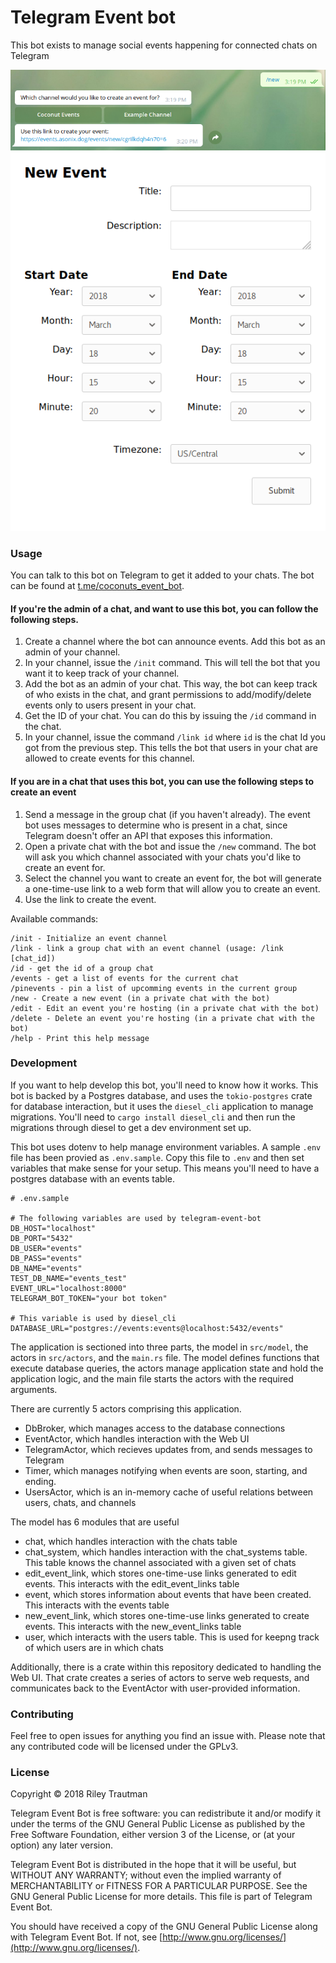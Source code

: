 # Telegram Event bot

This bot exists to manage social events happening for connected chats on Telegram

![event creation request](https://raw.githubusercontent.com/asonix/telegram-event-bot/master/img/new_event.png)
![event creation form](https://raw.githubusercontent.com/asonix/telegram-event-bot/master/img/event_form.png)

### Usage

You can talk to this bot on Telegram to get it added to your chats. The bot can be found at [t.me/coconuts_event_bot](https://t.me/coconuts_event_bot).

#### If you're the admin of a chat, and want to use this bot, you can follow the following steps.

1. Create a channel where the bot can announce events. Add this bot as an admin of your channel.
2. In your channel, issue the `/init` command. This will tell the bot that you want it to keep track of your channel.
3. Add the bot as an admin of your chat. This way, the bot can keep track of who exists in the chat, and grant permissions to add/modify/delete events only to users present in your chat.
4. Get the ID of your chat. You can do this by issuing the `/id` command in the chat.
5. In your channel, issue the command `/link id` where `id` is the chat Id you got from the previous step. This tells the bot that users in your chat are allowed to create events for this channel.

#### If you are in a chat that uses this bot, you can use the following steps to create an event

1. Send a message in the group chat (if you haven't already). The event bot uses messages to determine who is present in a chat, since Telegram doesn't offer an API that exposes this information.
2. Open a private chat with the bot and issue the `/new` command. The bot will ask you which channel associated with your chats you'd like to create an event for.
3. Select the channel you want to create an event for, the bot will generate a one-time-use link to a web form that will allow you to create an event.
4. Use the link to create the event.

Available commands:
```
/init - Initialize an event channel
/link - link a group chat with an event channel (usage: /link [chat_id])
/id - get the id of a group chat
/events - get a list of events for the current chat
/pinevents - pin a list of upcomming events in the current group
/new - Create a new event (in a private chat with the bot)
/edit - Edit an event you're hosting (in a private chat with the bot)
/delete - Delete an event you're hosting (in a private chat with the bot)
/help - Print this help message
```

### Development

If you want to help develop this bot, you'll need to know how it works. This bot is backed by a Postgres database, and uses the `tokio-postgres` crate for database interaction, but it uses the `diesel_cli` application to manage migrations. You'll need to `cargo install diesel_cli` and then run the migrations through diesel to get a dev environment set up.

This bot uses dotenv to help manage environment variables. A sample `.env` file has been provied as `.env.sample`. Copy this file to `.env` and then set variables that make sense for your setup. This means you'll need to have a postgres database with an events table.

```
# .env.sample

# The following variables are used by telegram-event-bot
DB_HOST="localhost"
DB_PORT="5432"
DB_USER="events"
DB_PASS="events"
DB_NAME="events"
TEST_DB_NAME="events_test"
EVENT_URL="localhost:8000"
TELEGRAM_BOT_TOKEN="your bot token"

# This variable is used by diesel_cli
DATABASE_URL="postgres://events:events@localhost:5432/events"
```

The application is sectioned into three parts, the model in `src/model`, the actors in `src/actors`, and the `main.rs` file. The model defines functions that execute database queries, the actors manage application state and hold the application logic, and the main file starts the actors with the required arguments.

There are currently 5 actors comprising this application.
 - DbBroker, which manages access to the database connections
 - EventActor, which handles interaction with the Web UI
 - TelegramActor, which recieves updates from, and sends messages to Telegram
 - Timer, which manages notifying when events are soon, starting, and ending.
 - UsersActor, which is an in-memory cache of useful relations between users, chats, and channels

The model has 6 modules that are useful
 - chat, which handles interaction with the chats table
 - chat_system, which handles interaction with the chat_systems table. This table knows the channel associated with a given set of chats
 - edit_event_link, which stores one-time-use links generated to edit events. This interacts with the edit_event_links table
 - event, which stores information about events that have been created. This interacts with the events table
 - new_event_link, which stores one-time-use links generated to create events. This interacts with the new_event_links table
 - user, which interacts with the users table. This is used for keepng track of which users are in which chats

Additionally, there is a crate within this repository dedicated to handling the Web UI. That crate creates a series of actors to serve web requests, and communicates back to the EventActor with user-provided information.

### Contributing
Feel free to open issues for anything you find an issue with. Please note that any contributed code will be licensed under the GPLv3.

### License

Copyright © 2018 Riley Trautman

Telegram Event Bot is free software: you can redistribute it and/or modify it under the terms of the GNU General Public License as published by the Free Software Foundation, either version 3 of the License, or (at your option) any later version.

Telegram Event Bot is distributed in the hope that it will be useful, but WITHOUT ANY WARRANTY; without even the implied warranty of MERCHANTABILITY or FITNESS FOR A PARTICULAR PURPOSE. See the GNU General Public License for more details. This file is part of Telegram Event Bot.

You should have received a copy of the GNU General Public License along with Telegram Event Bot. If not, see [http://www.gnu.org/licenses/](http://www.gnu.org/licenses/).
